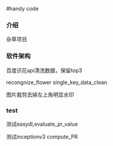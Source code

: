 #handy code
 
### 介绍
杂草项目

### 软件架构
百度识花api清洗数据，保留top3

recongnize_flower single_key_data_clean

图片裁剪去掉左上角明显水印

### test
测试easydl,evaluate_pr_value

测试inceptionv3 compute_PR
